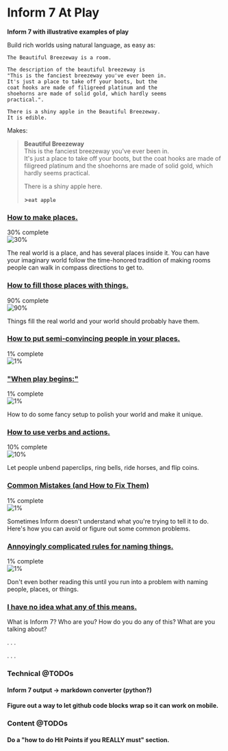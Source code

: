 # Inform 7 At Play
**Inform 7 with illustrative examples of play**

Build rich worlds using natural language, as easy as:

```inform7
The Beautiful Breezeway is a room.  

The description of the beautiful breezeway is 
"This is the fanciest breezeway you've ever been in.  
It's just a place to take off your boots, but the 
coat hooks are made of filigreed platinum and the
shoehorns are made of solid gold, which hardly seems
practical.".

There is a shiny apple in the Beautiful Breezeway.
It is edible.
```

Makes:

>**Beautiful Breezeway**  
> This is the fanciest breezeway you've ever been in.  
It's just a place to take off your boots, but the 
coat hooks are made of filigreed platinum and the
shoehorns are made of solid gold, which hardly seems
practical.  
> 
> There is a shiny apple here.
>  
>  **\>`eat apple`**

### [How to make places\.](places/)  
30% complete  
![30%](https://progress-bar.dev/30)  

The real world is a place, and has several places inside it.  You can have your imaginary world follow the time-honored tradition of making rooms people can walk in compass directions to get to.

### [How to fill those places with things.](things/)  
90% complete  
![90%](https://progress-bar.dev/90) 

Things fill the real world and your world should probably have them.

### [How to put semi-convincing people in your places.](people/) 
1% complete  
![1%](https://progress-bar.dev/1) 

### ["When play begins:"](setup/) 
1% complete  
![1%](https://progress-bar.dev/1) 

How to do some fancy setup to polish your world and make it unique.

### [How to use verbs and actions.](actions/) 
10% complete  
![10%](https://progress-bar.dev/10) 

Let people unbend paperclips, ring bells, ride horses, and flip coins.

### [Common Mistakes (and How to Fix Them)](naming/) 
1% complete  
![1%](https://progress-bar.dev/1) 

Sometimes Inform doesn't understand what you're trying to tell it to do.  Here's how you can avoid or figure out some common problems.

### [Annoyingly complicated rules for naming things.](naming/) 
1% complete  
![1%](https://progress-bar.dev/1) 

Don't even bother reading this until you run into a problem with naming people, places, or things.

### [I have no idea what any of this means.](faq/)

What is Inform 7?  Who are you?  How do you do any of this?  What are you talking about?

.
.
.

.
.
.

### Technical @TODOs

#### Inform 7 output -> markdown converter (python?)

#### Figure out a way to let github code blocks wrap so it can work on mobile.

### Content @TODOs

#### Do a "how to do Hit Points if you REALLY must" section.
